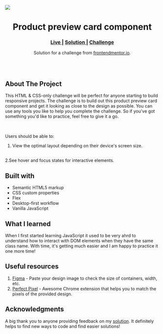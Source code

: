 <img src="https://github.com/catherineisonline/interactive-rating-component-frontendmentor/blob/main/images/project-preview.png?raw=true"></img>

<h1 align="center">Product preview card component
</h1>

<div align="center">
  <h3>
    <a href="" color="white">
      Live
    </a>
    <span> | </span>
    <a href="">
      Solution
    </a>
   <span> | </span>
    <a href="">
      Challenge
    </a>
  </h3>
</div>
<div align="center">
   Solution for a challenge from  <a href="https://www.frontendmentor.io/challenges/interactive-rating-component-koxpeBUmI" target="_blank">frontendmentor.io</a>.
</div>
<br>
<br>
<br>

## About The Project

<p>This HTML & CSS-only challenge will be perfect for anyone starting to build responsive projects.
The challenge is to build out this product preview card component and get it looking as close to the design as possible.
You can use any tools you like to help you complete the challenge. So if you've got something you'd like to practice, feel free to give it a go.

<br><br>Users should be able to:
<br>
1. View the optimal layout depending on their device's screen size.
<br>
2.See hover and focus states for interactive elements.
<br>

## Built with

- Semantic HTML5 markup
- CSS custom properties
- Flex
- Desktop-first workflow
- Vanilla JavaScript

## What I learned

When I first started learning JavaScript it used to be very ahrd to understand how to interact with DOM elements when they have the same class name. With time, it's getting much easier and I am happy to practice it one more time!

## Useful resources

1. <a href="https://www.figma.com/">Figma</a> - Paste your design image to check the size of containers, width, etc.
2. <a href="https://chrome.google.com/webstore/detail/perfectpixel-by-welldonec/dkaagdgjmgdmbnecmcefdhjekcoceebi">Perfect Pixel</a> - Awesome Chrome extension that helps you to match the pixels of the provided design.

## Acknowledgments

A big thank you to anyone providing feedback on my <a href="">solution</a>. It definitely helps to find new ways to code and find easier solutions!